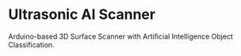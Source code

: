 # Ultrasonic AI Scanner

Arduino-based 3D Surface Scanner with Artificial Intelligence Object Classification.


